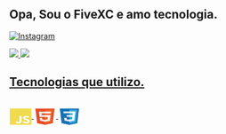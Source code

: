 ## Opa, Sou o FiveXC e amo tecnologia.
[![Instagram](https://img.shields.io/badge/Instagram-E4405F?style=for-the-badge&logo=instagram&logoColor=white)](https://www.instagram.com/pereiracavalcante04/?next=%2F)

<div style="display: inline_block">
  <a href="https://github.com/FiveXC">
  <img height="180em" src="https://github-readme-stats.vercel.app/api?username=FiveXC&show_icons=true&theme=dark&include_all_commits=true&count_private=true"/>
<img height="140em" src="https://github-readme-stats.vercel.app/api/top-langs/?username=FiveXC&layout=compact&langs_count=7&theme=dark"/>
</div>
  
## Tecnologias que utilizo.
<div style="display: inline_block">
 <br>
 <img align="center" alt="Rafa-Js" height="30" width="40" src="https://raw.githubusercontent.com/devicons/devicon/master/icons/javascript/javascript-plain.svg">
 <img align="center" alt="Rafa-HTML" height="30" width="40" src="https://raw.githubusercontent.com/devicons/devicon/master/icons/html5/html5-original.svg">
 <img align="center" alt="Rafa-CSS" height="30" width="40" src="https://raw.githubusercontent.com/devicons/devicon/master/icons/css3/css3-original.svg">
</div>
